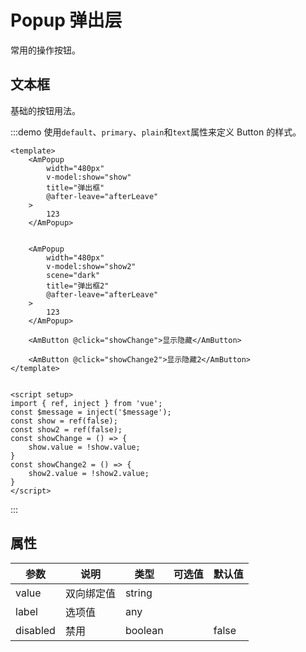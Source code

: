 # Popup 弹出层

常用的操作按钮。

## 文本框

基础的按钮用法。

:::demo 使用`default`、`primary`、`plain`和`text`属性来定义 Button 的样式。
```vue
<template>
    <AmPopup
        width="480px"
        v-model:show="show"
        title="弹出框"
        @after-leave="afterLeave"
    >
        123
    </AmPopup>


    <AmPopup
        width="480px"
        v-model:show="show2"
        scene="dark"
        title="弹出框2"
        @after-leave="afterLeave"
    >
        123
    </AmPopup>

    <AmButton @click="showChange">显示隐藏</AmButton>

    <AmButton @click="showChange2">显示隐藏2</AmButton>
</template>


<script setup>
import { ref, inject } from 'vue';
const $message = inject('$message');
const show = ref(false);
const show2 = ref(false);
const showChange = () => {
    show.value = !show.value;
}
const showChange2 = () => {
    show2.value = !show2.value;
}
</script>
```
:::

## 属性

| 参数 | 说明 | 类型 | 可选值 | 默认值 |
| --- | --- | --- | --- | --- |
| value | 双向绑定值 | string |  |  |
| label | 选项值 | any |  |  |
| disabled | 禁用 | boolean |  | false |
